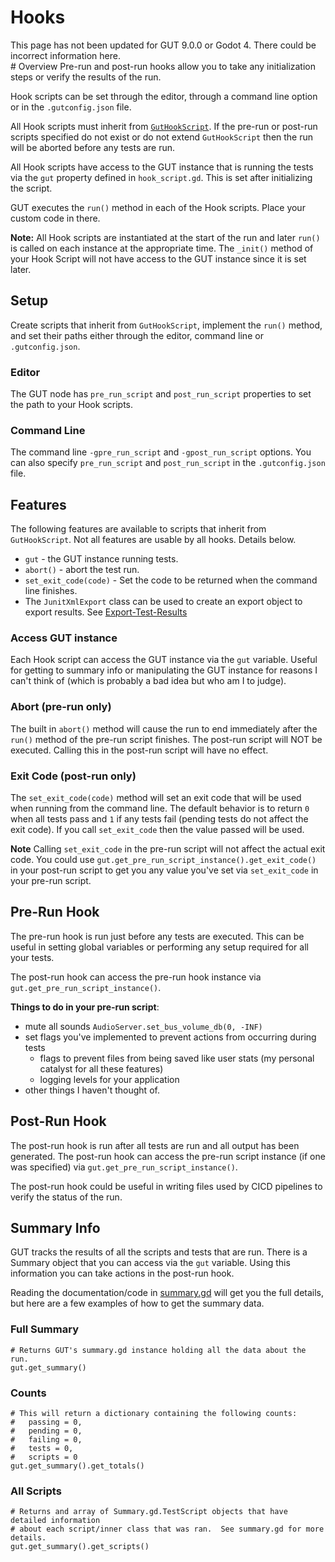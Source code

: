 # Hooks
<div class="warning">This page has not been updated for GUT 9.0.0 or Godot 4.  There could be incorrect information here.</div>
# Overview
Pre-run and post-run hooks allow you to take any initialization steps or verify the results of the run.

Hook scripts can be set through the editor, through a command line option or in the `.gutconfig.json` file.

All Hook scripts must inherit from [`GutHookScript`](https://github.com/bitwes/Gut/blob/master/addons/gut/hook_script.gd).  If the pre-run or post-run scripts specified do not exist or do not extend `GutHookScript` then the run will be aborted before any tests are run.

All Hook scripts have access to the GUT instance that is running the tests via the `gut` property defined in `hook_script.gd`.  This is set after initializing the script.

GUT executes the `run()` method in  each of the Hook scripts.  Place your  custom code in there.

**Note:** All Hook scripts are instantiated at the start of the run and later `run()` is called on each instance at the appropriate time.  The `_init()` method of your Hook Script will not have access to the GUT instance since it is set  later.




## Setup
Create scripts that inherit from `GutHookScript`, implement the `run()` method, and set their paths either through the editor, command line or  `.gutconfig.json`.

### Editor
The GUT node has `pre_run_script` and `post_run_script` properties to set the path to your Hook scripts.

### Command Line
The command line `-gpre_run_script` and `-gpost_run_script` options.  You can also specify `pre_run_script` and `post_run_script` in the `.gutconfig.json` file.




## Features
The following features are available to scripts that inherit from `GutHookScript`.  Not all features are usable by all hooks.  Details below.
* `gut` - the GUT instance running tests.
* `abort()` - abort the test run.
* `set_exit_code(code)` - Set the code to be returned when the command line finishes.
* The `JunitXmlExport` class can be used to create an export object to export results.  See [Export-Test-Results](Export-Test-Results)

### Access GUT instance
Each Hook script can access the GUT instance via the `gut` variable.  Useful for getting to summary info or manipulating the GUT instance for reasons I can't think of (which is probably a bad idea but who am I to judge).

### Abort (pre-run only)
The built in `abort()` method will cause the run to end immediately after the `run()` method of the pre-run script finishes.  The post-run script will NOT be executed.  Calling this in the post-run script will have no effect.

### Exit Code (post-run only)
The `set_exit_code(code)` method will set an exit code that will be used when running from the command line.  The default behavior is to return `0` when all tests pass and `1` if any  tests fail (pending tests do not affect the exit code).  If you call `set_exit_code` then the value passed will be used.

**Note** Calling `set_exit_code` in the pre-run script will not affect the actual exit code.  You could use `gut.get_pre_run_script_instance().get_exit_code()` in your post-run script to get you any value you've set via `set_exit_code` in your pre-run script.




## Pre-Run Hook
The pre-run hook is run just before any tests are executed.  This can be useful in setting global variables or performing any setup required for all your tests.

The post-run hook can access the pre-run hook instance via `gut.get_pre_run_script_instance()`.

**Things to do in your pre-run script**:
* mute all sounds `AudioServer.set_bus_volume_db(0, -INF)`
* set flags you've implemented to prevent actions from occurring during tests
  * flags to prevent files from being saved like user stats (my personal catalyst for all these features)
  * logging levels for your application
* other things I haven't thought of.




## Post-Run Hook
The post-run hook is run after all tests are run and all output has been generated.  The post-run hook can access the pre-run script instance (if one was specified) via `gut.get_pre_run_script_instance()`.

The post-run hook could be useful in writing files used by CICD pipelines to verify the status of the run.




## Summary Info
GUT tracks the results of all the scripts and tests that are run.  There is a Summary object that you can access via the `gut` variable.  Using this information you can take actions in the post-run hook.

Reading the documentation/code in [summary.gd](https://github.com/bitwes/Gut/blob/master/addons/gut/summary.gd) will get you the full details, but here are a few examples of how to get the summary data.

### Full Summary
```
# Returns GUT's summary.gd instance holding all the data about the run.
gut.get_summary()
```

### Counts
```
# This will return a dictionary containing the following counts:
#   passing = 0,
#   pending = 0,
#   failing = 0,
#   tests = 0,
#   scripts = 0
gut.get_summary().get_totals()
```

### All Scripts
```
# Returns and array of Summary.gd.TestScript objects that have detailed information
# about each script/inner class that was ran.  See summary.gd for more details.
gut.get_summary().get_scripts()
```
